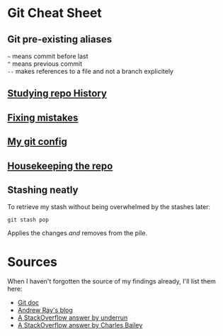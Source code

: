 # Git Cheat Sheet

## Git pre-existing aliases
` ~ `  means commit before last  
` ^ ` means previous commit  
` -- ` makes references to a file and not a branch explicitely

## [Studying repo History](studyHistory.md)
## [Fixing mistakes](fixMistakes.md)
## [My git config](myConfig.md)
## [Housekeeping the repo](housekeeping.md)

## Stashing neatly
To retrieve my stash without being overwhelmed by the stashes later:
```
git stash pop
```
Applies the changes _and_ removes from the pile.



# Sources
When I haven't forgotten the source of my findings already, I'll list them here:

* [Git doc](https://git-scm.com/docs)
* [Andrew Ray's blog](http://blog.andrewray.me/a-better-git-blame/)
* [A StackOverflow answer by underrun](http://stackoverflow.com/a/11884798/6329359)
* [A StackOverflow answer by Charles Bailey](http://stackoverflow.com/a/1113140/6329359)
